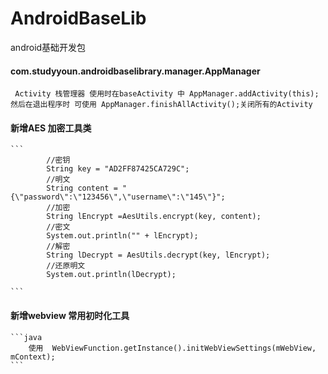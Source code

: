 # AndroidBaseLib
android基础开发包

#### com.studyyoun.androidbaselibrary.manager.AppManager

     Activity 栈管理器 使用时在baseActivity 中 AppManager.addActivity(this); 然后在退出程序时 可使用 AppManager.finishAllActivity();关闭所有的Activity
   
   
#### 新增AES 加密工具类

    ```
            //密钥
            String key = "AD2FF87425CA729C";
            //明文
            String content = "{\"password\":\"123456\",\"username\":\"145\"}";
            //加密
            String lEncrypt =AesUtils.encrypt(key, content);
            //密文
            System.out.println("" + lEncrypt);
            //解密
            String lDecrypt = AesUtils.decrypt(key, lEncrypt);
            //还原明文
            System.out.println(lDecrypt);

    ```
    
#### 新增webview 常用初时化工具
 
    ```java
        使用  WebViewFunction.getInstance().initWebViewSettings(mWebView, mContext);
    ```